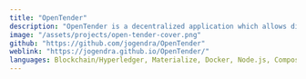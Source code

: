 ```yaml
---
title: "OpenTender"
description: "OpenTender is a decentralized application which allows different organizations, such as government, to release tenders."
image: "/assets/projects/open-tender-cover.png"
github: "https://github.com/jogendra/OpenTender"
weblink: "https://jogendra.github.io/OpenTender/"
languages: Blockchain/Hyperledger, Materialize, Docker, Node.js, Composer, Playground, Yeoman
---
```

